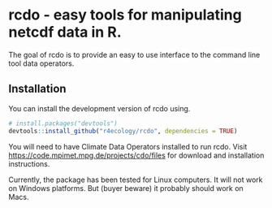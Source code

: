 # rcdo - easy tools for manipulating netcdf data in R.

The goal of rcdo is to provide an easy to use interface to the command line tool data operators.

## Installation

You can install the development version of rcdo using.

``` r
# install.packages("devtools")
devtools::install_github("r4ecology/rcdo", dependencies = TRUE)
```

You will need to have Climate Data Operators installed to run rcdo. Visit https://code.mpimet.mpg.de/projects/cdo/files for download and installation instructions.

Currently, the package has been tested for Linux computers. It will not work on Windows platforms. But (buyer beware) it probably should work on Macs.
